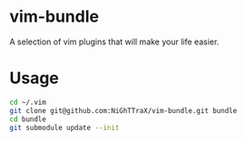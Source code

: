 vim-bundle
==========

A selection of vim plugins that will make your life easier.


Usage
=====

```bash
cd ~/.vim
git clone git@github.com:NiGhTTraX/vim-bundle.git bundle
cd bundle
git submodule update --init
```
